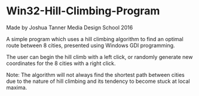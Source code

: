 # Win32-Hill-Climbing-Program
Made by Joshua Tanner
Media Design School 2016

A simple program which uses a hill climbing algorithm to find an optimal route between 8 cities, presented using Windows GDI programming.

The user can begin the hill climb with a left click, or randomly generate new coordinates for the 8 cities with a right click.

Note: The algorithm will not always find the shortest path between cities due to the nature of hill climbing and its tendency to 
become stuck at local maxima. 
